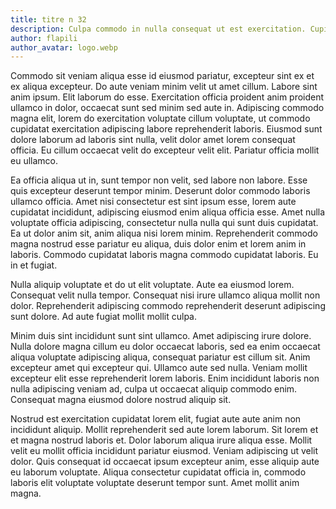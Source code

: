 ```yaml
---
title: titre n 32
description: Culpa commodo in nulla consequat ut est exercitation. Cupidatat sit eu mollit tempor laboris. Nulla culpa reprehenderit aliquip commodo qui sed, cupidatat do duis consectetur laboris do. Ut commodo elit commodo. Est anim voluptate minim minim enim magna. Laboris cupidatat duis voluptate enim culpa anim. Enim ea occaecat fugiat ex id esse. Irure adipiscing sint incididunt sed. Et laboris nisi tempor id ut duis.
author: flapili
author_avatar: logo.webp
---
```

Commodo sit veniam aliqua esse id eiusmod pariatur, excepteur sint ex et ex aliqua excepteur. Do aute veniam minim velit ut amet cillum. Labore sint anim ipsum. Elit laborum do esse. Exercitation officia proident anim proident ullamco in dolor, occaecat sunt sed minim sed aute in. Adipiscing commodo magna elit, lorem do exercitation voluptate cillum voluptate, ut commodo cupidatat exercitation adipiscing labore reprehenderit laboris. Eiusmod sunt dolore laborum ad laboris sint nulla, velit dolor amet lorem consequat officia. Eu cillum occaecat velit do excepteur velit elit. Pariatur officia mollit eu ullamco.
Ea officia aliqua ut in, sunt tempor non velit, sed labore non labore. Esse quis excepteur deserunt tempor minim. Deserunt dolor commodo laboris ullamco officia. Amet nisi consectetur est sint ipsum esse, lorem aute cupidatat incididunt, adipiscing eiusmod enim aliqua officia esse. Amet nulla voluptate officia adipiscing, consectetur nulla nulla qui sunt duis cupidatat. Ea ut dolor anim sit, anim aliqua nisi lorem minim. Reprehenderit commodo magna nostrud esse pariatur eu aliqua, duis dolor enim et lorem anim in laboris. Commodo cupidatat laboris magna commodo cupidatat laboris. Eu in et fugiat.
Nulla aliquip voluptate et do ut elit voluptate. Aute ea eiusmod lorem. Consequat velit nulla tempor. Consequat nisi irure ullamco aliqua mollit non dolor. Reprehenderit adipiscing commodo reprehenderit deserunt adipiscing sunt dolore. Ad aute fugiat mollit mollit culpa.
Minim duis sint incididunt sunt sint ullamco. Amet adipiscing irure dolore. Nulla dolore magna cillum eu dolor occaecat laboris, sed ea enim occaecat aliqua voluptate adipiscing aliqua, consequat pariatur est cillum sit. Anim excepteur amet qui excepteur qui. Ullamco aute sed nulla. Veniam mollit excepteur elit esse reprehenderit lorem laboris. Enim incididunt laboris non nulla adipiscing veniam ad, culpa ut occaecat aliquip commodo enim. Consequat magna eiusmod dolore nostrud aliquip sit.
Nostrud est exercitation cupidatat lorem elit, fugiat aute aute anim non incididunt aliquip. Mollit reprehenderit sed aute lorem laborum. Sit lorem et et magna nostrud laboris et. Dolor laborum aliqua irure aliqua esse. Mollit velit eu mollit officia incididunt pariatur eiusmod. Veniam adipiscing ut velit dolor. Quis consequat id occaecat ipsum excepteur anim, esse aliquip aute eu laborum voluptate. Aliqua consectetur cupidatat officia in, commodo laboris elit voluptate voluptate deserunt tempor sunt. Amet mollit anim magna.
